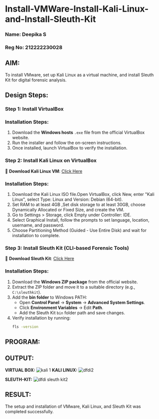 # Install-VMWare-Install-Kali-Linux-and-Install-Sleuth-Kit
### Name: Deepika S
### Reg No: 212222230028
## AIM:

To install VMware, set up Kali Linux as a virtual machine, and install Sleuth Kit for digital forensic analysis.

## **Design Steps:**

### **Step 1: Install  VirtualBox**

### **Installation Steps:**
1. Download the **Windows hosts** `.exe` file from the official VirtualBox website.  
2. Run the installer and follow the on-screen instructions.  
3. Once installed, launch VirtualBox to verify the installation.


### **Step 2: Install Kali Linux on VirtualBox**
🔗 **Download Kali Linux VM**: [Click Here](https://www.kali.org/get-kali/#kali-virtual-machines)  

### **Installation Steps:**
1. Download the Kali Linux ISO file.Open VirtualBox, click New, enter "Kali Linux", select Type: Linux and Version: Debian (64-bit).  
2. Set RAM to at least 4GB ,Set disk storage to at least 30GB, choose Dynamically Allocated or Fixed Size, and create the VM. 
3. Go to Settings > Storage, click Empty under Controller: IDE. 
4. Select Graphical Install, follow the prompts to set language, location, username, and password.
5. Choose Partitioning Method (Guided - Use Entire Disk) and wait for installation to complete.


### **Step 3: Install Sleuth Kit (CLI-based Forensic Tools)**
🔗 **Download Sleuth Kit**: [Click Here](https://sleuthkit.org/download.php)  

### **Installation Steps:**
1. Download the **Windows ZIP package** from the official website.  
2. Extract the ZIP folder and move it to a suitable directory (e.g., `C:\sleuthkit`).  
3. Add the **bin folder** to Windows PATH:
   - Open **Control Panel** → **System** → **Advanced System Settings**.  
   - Click **Environment Variables** → Edit **Path**.  
   - Add the Sleuth Kit `bin` folder path and save changes.  
4. Verify installation by running:
   ```sh
   fls -version

## PROGRAM:

## OUTPUT:
**VIRTUAL BOX:**
![kali 1](https://github.com/user-attachments/assets/dcb91a2b-c783-498a-be31-fb953430a38d)
**KALI LINUX:**
![dfdi2](https://github.com/user-attachments/assets/7277077e-5455-4867-a062-275a0b187367)

**SLEUTH-KIT:**
![dfdi sleuth kit2](https://github.com/user-attachments/assets/1644ac29-a76a-4e74-b3c5-7b8874824322)

## RESULT:
The setup and installation of VMware, Kali Linux, and Sleuth Kit was completed successfully.
